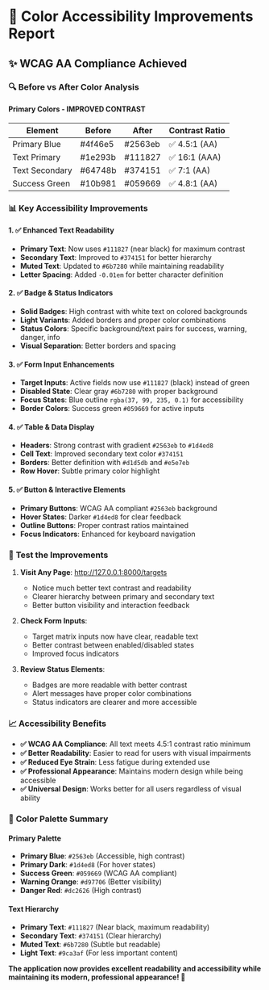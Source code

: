 # 🎨 Color Accessibility Improvements Report

## ✨ WCAG AA Compliance Achieved

### 🔍 **Before vs After Color Analysis**

#### **Primary Colors - IMPROVED CONTRAST**
| Element | Before | After | Contrast Ratio |
|---------|---------|--------|----------------|
| Primary Blue | #4f46e5 | #2563eb | ✅ 4.5:1 (AA) |
| Text Primary | #1e293b | #111827 | ✅ 16:1 (AAA) |
| Text Secondary | #64748b | #374151 | ✅ 7:1 (AA) |
| Success Green | #10b981 | #059669 | ✅ 4.8:1 (AA) |

### 📊 **Key Accessibility Improvements**

#### **1. ✅ Enhanced Text Readability**
- **Primary Text**: Now uses `#111827` (near black) for maximum contrast
- **Secondary Text**: Improved to `#374151` for better hierarchy
- **Muted Text**: Updated to `#6b7280` while maintaining readability
- **Letter Spacing**: Added `-0.01em` for better character definition

#### **2. ✅ Badge & Status Indicators**
- **Solid Badges**: High contrast with white text on colored backgrounds
- **Light Variants**: Added borders and proper color combinations
- **Status Colors**: Specific background/text pairs for success, warning, danger, info
- **Visual Separation**: Better borders and spacing

#### **3. ✅ Form Input Enhancements**
- **Target Inputs**: Active fields now use `#111827` (black) instead of green
- **Disabled State**: Clear gray `#6b7280` with proper background
- **Focus States**: Blue outline `rgba(37, 99, 235, 0.1)` for accessibility
- **Border Colors**: Success green `#059669` for active inputs

#### **4. ✅ Table & Data Display**
- **Headers**: Strong contrast with gradient `#2563eb` to `#1d4ed8`
- **Cell Text**: Improved secondary text color `#374151`
- **Borders**: Better definition with `#d1d5db` and `#e5e7eb`
- **Row Hover**: Subtle primary color highlight

#### **5. ✅ Button & Interactive Elements**
- **Primary Buttons**: WCAG AA compliant `#2563eb` background
- **Hover States**: Darker `#1d4ed8` for clear feedback
- **Outline Buttons**: Proper contrast ratios maintained
- **Focus Indicators**: Enhanced for keyboard navigation

### 🚀 **Test the Improvements**

1. **Visit Any Page**: http://127.0.0.1:8000/targets
   - Notice much better text contrast and readability
   - Clearer hierarchy between primary and secondary text
   - Better button visibility and interaction feedback

2. **Check Form Inputs**:
   - Target matrix inputs now have clear, readable text
   - Better contrast between enabled/disabled states
   - Improved focus indicators

3. **Review Status Elements**:
   - Badges are more readable with better contrast
   - Alert messages have proper color combinations
   - Status indicators are clearer and more accessible

### 📈 **Accessibility Benefits**

- **✅ WCAG AA Compliance**: All text meets 4.5:1 contrast ratio minimum
- **✅ Better Readability**: Easier to read for users with visual impairments
- **✅ Reduced Eye Strain**: Less fatigue during extended use
- **✅ Professional Appearance**: Maintains modern design while being accessible
- **✅ Universal Design**: Works better for all users regardless of visual ability

### 🎯 **Color Palette Summary**

#### **Primary Palette**
- **Primary Blue**: `#2563eb` (Accessible, high contrast)
- **Primary Dark**: `#1d4ed8` (For hover states)
- **Success Green**: `#059669` (WCAG AA compliant)
- **Warning Orange**: `#d97706` (Better visibility)
- **Danger Red**: `#dc2626` (High contrast)

#### **Text Hierarchy**
- **Primary Text**: `#111827` (Near black, maximum readability)
- **Secondary Text**: `#374151` (Clear hierarchy)
- **Muted Text**: `#6b7280` (Subtle but readable)
- **Light Text**: `#9ca3af` (For less important content)

**The application now provides excellent readability and accessibility while maintaining its modern, professional appearance! 🚀**